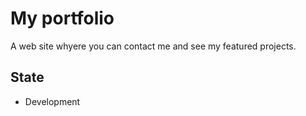 # My portfolio

A web site whyere you can contact me and see my featured projects.

## State

- Development
